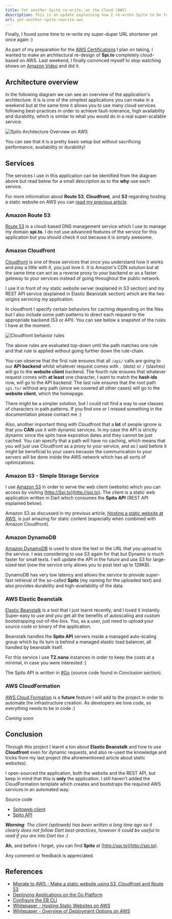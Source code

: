 ```yaml
---
title: Yet another Spito re-write, on the Cloud (AWS)
description: This is an update explaining how I re-wrote Spito to be fully cloud based using AWS. Technologies used include Elastic Beanstalk, Route 53, Cloudfront, S3, and DynamoDB.
url: yet-another-spito-rewrite-aws
---
```


Finally, I found some time to re-write my super-duper URL shortener yet once again :)

As part of my preparation for the [AWS Certifications](https://aws.amazon.com/certification/) I plan on taking, I wanted to make an architectural re-design of **Spi.to** completely cloud-based on AWS. Last weekend, I finally convinced myself to stop watching shows on [Amazon Video](https://www.amazon.co.uk/av) and did it.

## Architecture overview

In the following diagram we can see an overview of the application's architecture. It is is one of the simplest applications you can make in a weekend but at the same time it allows you to use many cloud services following best-practices in order to achieve fault-tolerance, high availability and durability, which is similar to what you would do in a real super-scalable service.

![Spito Architecture Overview on AWS](/articles/yet-another-spito-rewrite-aws/spito-architecture.png "Spito Architecture Overview on AWS")

You can see that it is a pretty basic setup but without sacrificing performance, availability or durability!

## Services

The services I use in this application can be identified from the diagram above but read below for a small description as to the **why** use each service.

For more information about **Route 53**, **Cloudfront**, and **S3** regarding hosting a static website on AWS you can [read my previous article](/articles/migrate-to-aws-static-website/).

### Amazon Route 53

[Route 53](https://aws.amazon.com/route53/) is a cloud-based DNS management service which I use to manage my domain **spi.to**. I do not use advanced features of the service for this application but you should check it out because it is simply awesome.

### Amazon Cloudfront

[Cloudfront](https://aws.amazon.com/cloudfront/) is one of those services that once you understand how it works and play a little with it, you just love it. It is Amazon's CDN solution but at the same time can act as a reverse proxy to your backend or as a faster gateway to your services instead of going throughout the public network.

I use it in front of my static website server (explained in S3 section) and my REST API service (explained in Elastic Beanstalk section) which are the two origins servicing my application. 

In cloudfront I specify certain behaviors for caching depending on the files but I also include some path patterns to direct each request to the appropriate backend (S3 or API). You can see below a snapshot of the rules I have at the moment.

![Cloudfront behavior rules](/articles/yet-another-spito-rewrite-aws/cloudfront-behavior-rules.png "Cloudfront behavior rules")

The above rules are evaluated top-down until the path matches one rule and that rule is applied without going further down the rule-chain.

You can observe that the first rule ensures that all ```/api/``` calls are going to our **API backend** whilst whatever request comes with ```.``` (dots) or ```/``` (slashes) will go to the **website client** backend. The fourth rule ensures that whatever request comes with **at least** one character, I want to match the **hash ids** now, will go to the API backend. The last rule ensures that the root path ```spi.to/``` without any path (since we covered all other cases) will go to the **website client**, which the homepage.

There might be a simpler solution, but I could not find a way to use classes of characters in path patterns. If you find one or I missed something in the documentation please contact me :)

Also, another important thing with Cloudfront that a **lot** of people ignore is that you **CAN** use it with dynamic services. In my case the API is strictly dynamic since the spits have expiration dates and they cannot be just cached. You can specify that a path will have no caching, which means that you will just use Cloudfront as a proxy to your service, and as I said before it might be beneficial to your users because the communication to your servers will be done inside the AWS network which has all sorts of optimizations.

### Amazon S3 - Simple Storage Service

I use [Amazon S3](https://aws.amazon.com/s3/) in order to serve the web client (website) which you can access by visiting [http://Spi.to](http://spi.to). The client is a static web application written in Dart which consumes the **Spito API** (REST API explained below).

Amazon S3 as discussed in my previous article, [Hosting a static website at AWS](https://lambrospetrou.com/articles/migrate-to-aws-static-website/), is just amazing for static content (especially when combined with Amazon Cloudfront).

### Amazon DynamoDB

[Amazon DynamoDB](https://aws.amazon.com/dynamodb/) is used to store the text or the URL that you upload to the service. I was considering to use S3 again for that but Dynamo is much faster for small texts. I will update the API in the future and use S3 for large-sized text (now the service only allows you to post text up to 128KB).

DynamoDB has very low latency and allows the service to provide super-fast retrieval of the so-called **Spits** (my naming for the uploaded text) and also provides durability and high-availability of the data.

### AWS Elastic Beanstalk

[Elastic Beanstalk](https://aws.amazon.com/elasticbeanstalk/) is a tool that I just learnt recently, and I loved it instantly. Super-easy to use and you get all the benefits of autoscaling and custom bootstrapping out-of-the-box. You, as a user, just need to upload your source code or binary of the application.

Beanstalk handles the **Spito API** servers inside a managed auto-scaling group which by its turn is behind a managed elastic load balancer, all handled by beanstalk itself.

For this service I use **T2.nano** instances in order to keep the costs at a minimal, in case you were interested :)

The Spito API is written in [#Go](https://golang.org/) (source code found in _Conclusion_ section).

### AWS CloudFormation

[AWS Cloud Formation](https://aws.amazon.com/cloudformation/) is a **future** feature I will add to the project in order to automate the infrastructure creation. As developers we love code, so everything needs to be in code :)

_Coming soon_

## Conclusion

Through this project I learnt a ton about **Elastic Beanstalk** and how to use **Cloudfront** even for dynamic requests, and also re-used the knowledge and tricks from my last project (the aforementioned article about static websites).

I open-sourced the application, both the website and the REST API, but keep in mind that this is **only** the application. I still haven't added the CloudFormation template which creates and bootstraps the required AWS services in an automated way.

Source code

* [Spitoweb client](https://github.com/lambrospetrou/spitoweb)
* [Spito API](https://github.com/lambrospetrou/spito)

_**Warning**: The client (spitoweb) has been written a long time ago so it clearly does not follow Dart best-practices, however it could be useful to read if you are into Dart too :)_

**Ah,** and before I forget, you can find **Spito** at [http://spi.to](http://spi.to).

Any comment or feedback is appreciated. 

## References

* [Migrate to AWS - Make a static website using S3, Cloudfront and Route 53](https://lambrospetrou.com/articles/migrate-to-aws-static-website/)
* [Deploying Applications on the Go Platform](http://docs.aws.amazon.com/elasticbeanstalk/latest/dg/go-environment.html)
* [Configure the EB CLI](http://docs.aws.amazon.com/elasticbeanstalk/latest/dg/eb-cli3-configuration.html)
* [Whitepaper - Hosting Static Websites on AWS](https://d0.awsstatic.com/whitepapers/Building%20Static%20Websites%20on%20AWS.pdf)
* [Whitepaper - Overview of Deployment Options on AWS](https://d0.awsstatic.com/whitepapers/overview-of-deployment-options-on-aws.pdf)
